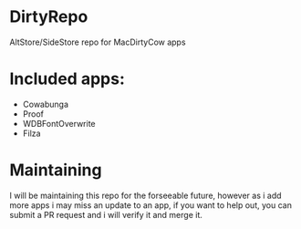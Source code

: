 # DirtyRepo
AltStore/SideStore repo for MacDirtyCow apps

# Included apps:
- Cowabunga
- Proof
- WDBFontOverwrite
- Filza

# Maintaining
I will be maintaining this repo for the forseeable future, however as i add more apps i may miss an update to an app, if you want to help out, you can submit a PR request and i will verify it and merge it.
